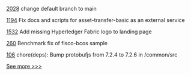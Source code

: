 
[2028](https://github.com/hyperledger/web3j/pull/2028) change default branch to main

[1194](https://github.com/hyperledger/fabric-samples/pull/1194) Fix docs and scripts for asset-transfer-basic as an external service

[1532](https://github.com/hyperledger/caliper/pull/1532) Add missing Hyperledger Fabric logo to landing page

[260](https://github.com/hyperledger/caliper-benchmarks/pull/260) Benchmark fix of fisco-bcos sample

[106](https://github.com/hyperledger-labs/fabric-opssc/pull/106) chore(deps): Bump protobufjs from 7.2.4 to 7.2.6 in /common/src


[See more >>>](https://start-here.hyperledger.org/pull-requests)

